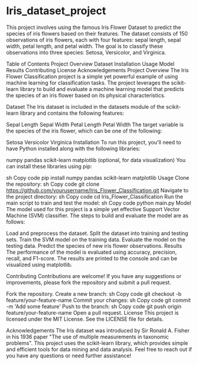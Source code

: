 # Iris_dataset_project
This project involves using the famous Iris Flower Dataset to predict the species of iris flowers based on their features. The dataset consists of 150 observations of iris flowers, each with four features: sepal length, sepal width, petal length, and petal width. The goal is to classify these observations into three species: Setosa, Versicolor, and Virginica.

Table of Contents
Project Overview
Dataset
Installation
Usage
Model
Results
Contributing
License
Acknowledgements
Project Overview
The Iris Flower Classification project is a simple yet powerful example of using machine learning for classification tasks. The project leverages the scikit-learn library to build and evaluate a machine learning model that predicts the species of an iris flower based on its physical characteristics.

Dataset
The Iris dataset is included in the datasets module of the scikit-learn library and contains the following features:

Sepal Length
Sepal Width
Petal Length
Petal Width
The target variable is the species of the iris flower, which can be one of the following:

Setosa
Versicolor
Virginica
Installation
To run this project, you'll need to have Python installed along with the following libraries:

numpy
pandas
scikit-learn
matplotlib (optional, for data visualization)
You can install these libraries using pip:

sh
Copy code
pip install numpy pandas scikit-learn matplotlib
Usage
Clone the repository:
sh
Copy code
git clone https://github.com/yourusername/Iris_Flower_Classification.git
Navigate to the project directory:
sh
Copy code
cd Iris_Flower_Classification
Run the main script to train and test the model:
sh
Copy code
python main.py
Model
The model used for this project is a simple yet effective Support Vector Machine (SVM) classifier. The steps to build and evaluate the model are as follows:

Load and preprocess the dataset.
Split the dataset into training and testing sets.
Train the SVM model on the training data.
Evaluate the model on the testing data.
Predict the species of new iris flower observations.
Results
The performance of the model is evaluated using accuracy, precision, recall, and F1-score. The results are printed to the console and can be visualized using matplotlib.

Contributing
Contributions are welcome! If you have any suggestions or improvements, please fork the repository and submit a pull request.

Fork the repository.
Create a new branch:
sh
Copy code
git checkout -b feature/your-feature-name
Commit your changes:
sh
Copy code
git commit -m 'Add some feature'
Push to the branch:
sh
Copy code
git push origin feature/your-feature-name
Open a pull request.
License
This project is licensed under the MIT License. See the LICENSE file for details.

Acknowledgements
The Iris dataset was introduced by Sir Ronald A. Fisher in his 1936 paper "The use of multiple measurements in taxonomic problems".
This project uses the scikit-learn library, which provides simple and efficient tools for data mining and data analysis.
Feel free to reach out if you have any questions or need further assistance!
